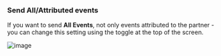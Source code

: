 ### Send All/Attributed events

If you want to send **All Events**, not only events attributed to the partner - you can change this setting  using the toggle at the top of the screen.

![image](/_assets/img/pages/deep-linked-ads/branch-universal-ads/all-events-toggle.png)

